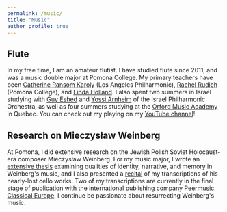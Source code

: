 ```yaml
---
permalink: /music/
title: "Music"
author_profile: true
---
```


## Flute

In my free time, I am an amateur flutist. I have studied flute since 2011, and was a music double major at Pomona College. My primary teachers have been [Catherine Ransom Karoly](https://www.laphil.com/musicdb/artists/2756/catherine-ransom-karoly) (Los Angeles Philharmonic), [Rachel Rudich](https://rachelrudich.com/) (Pomona College), and [Linda Holland](https://sbmusicclub.org/member/linda-holland/). I also spent two summers in Israel studying with [Guy Eshed](https://aicf.org/artist/guy-eshed/) and [Yossi Arnheim](https://aicf.org/artist/yossi-arnheim/) of the Israel Philharmonic Orchestra, as well as four summers studying at the [Orford Music Academy](https://www.orford.mu/en/academy/) in Quebec. You can check out my playing on my [YouTube channel](https://www.youtube.com/@ilanashapiroflute)!

## Research on Mieczysław Weinberg

At Pomona, I did extensive research on the Jewish Polish Soviet Holocaust-era composer Mieczysław Weinberg. For my music major, I wrote an [extensive thesis](https://scholarship.claremont.edu/pomona_theses/265/) examining qualities of identity, narrative, and memory in Weinberg's music, and I also presented a [recital](https://www.youtube.com/watch?v=Y4-mKDdsOVw&list=PLPwyBV1x-R8ZPdgk8EtO-Gh8l6Li0SH0j) of my transcriptions of his nearly-lost cello works. Two of my transcriptions are currently in the final stage of publication with the international publishing company [Peermusic Classical Europe](https://www.peermusicclassical.de/). I continue be passionate about resurrecting Weinberg's music.
